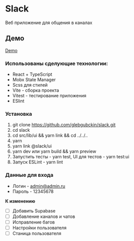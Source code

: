 # Slack
Веб приложение для общения в каналах

## Демо
[Demo](slack-pi.vercel.app)

### Использованы сделующие технологии:
* React + TypeScript
* Mobx State Manager
* Scss для стилей
* Vite - сборка проекта
* Vitest - тестирование приложения
* ESlint

### Установка
1. git clone https://github.com/glebgubckin/slack.git
2. cd slack
3. cd src/lib/ui && yarn link && cd ../../..
4. yarn
5. yarn link @slack/ui
6. yarn dev или yarn build && yarn preview
7. Запустить тесты - yarn test, UI для тестов - yarn test:ui
8. Запуск ESLint - yarn lint

### Данные для входа
* Логин - admin@admin.ru
* Пароль - 12345678

**К изменению**
- [ ] Добавить Supabase
- [ ] Добавление каналов и чатов
- [ ] Исправление багов
- [ ] Настройки пользователя
- [ ] Станица пользователя
